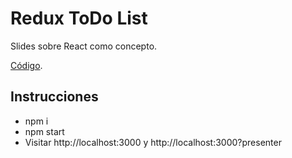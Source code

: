 # Redux ToDo List
Slides sobre React como concepto.

[Código](https://github.com/rdiazv/simple-todos-redux-native).

## Instrucciones
- npm i
- npm start
- Visitar http://localhost:3000 y http://localhost:3000?presenter
